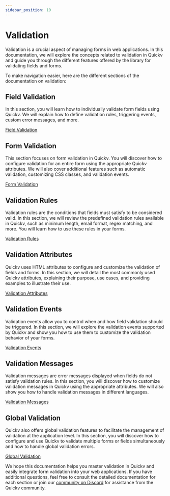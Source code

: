 ```yaml
---
sidebar_position: 10
---
```

# Validation
Validation is a crucial aspect of managing forms in web applications. In this documentation, we will explore the concepts related to validation in Quickv and guide you through the different features offered by the library for validating fields and forms.

To make navigation easier, here are the different sections of the documentation on validation:

## Field Validation

In this section, you will learn how to individually validate form fields using Quickv. We will explain how to define validation rules, triggering events, custom error messages, and more.

[Field Validation](/docs/validation/qv-input)

## Form Validation

This section focuses on form validation in Quickv. You will discover how to configure validation for an entire form using the appropriate Quickv attributes. We will also cover additional features such as automatic validation, customizing CSS classes, and validation events.

[Form Validation](/docs/validation/qv-form)

## Validation Rules

Validation rules are the conditions that fields must satisfy to be considered valid. In this section, we will review the predefined validation rules available in Quickv, such as minimum length, email format, regex matching, and more. You will learn how to use these rules in your forms.

[Validation Rules](/docs/validation/rules/)

## Validation Attributes

Quickv uses HTML attributes to configure and customize the validation of fields and forms. In this section, we will detail the most commonly used Quickv attributes, explaining their purpose, use cases, and providing examples to illustrate their use.

[Validation Attributes](/docs/validation/attributes/)

## Validation Events

Validation events allow you to control when and how field validation should be triggered. In this section, we will explore the validation events supported by Quickv and show you how to use them to customize the validation behavior of your forms.

[Validation Events](/docs/validation/events/)

## Validation Messages

Validation messages are error messages displayed when fields do not satisfy validation rules. In this section, you will discover how to customize validation messages in Quickv using the appropriate attributes. We will also show you how to handle validation messages in different languages.

[Validation Messages](/docs/validation/messages/)

## Global Validation

Quickv also offers global validation features to facilitate the management of validation at the application level. In this section, you will discover how to configure and use Quickv to validate multiple forms or fields simultaneously and how to handle global validation errors.

[Global Validation](/docs/validation/qv-quickv)

We hope this documentation helps you master validation in Quickv and easily integrate form validation into your web applications. If you have additional questions, feel free to consult the detailed documentation for each section or join our [community on Discord](https://discord.gg/wPPAfq5n) for assistance from the Quickv community.